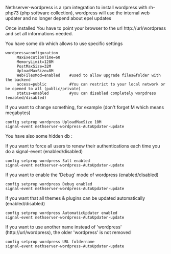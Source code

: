 Nethserver-wordpress is a rpm integration to install wordpress with rh-php73 (php software collection), wordpress will use the internal web updater and no longer depend about epel updates

Once installed You have to point your browser to the url http://url/wordpress and set all informations needed.

You have some db which allows to use specific settings

	wordpress=configuration
	     MaxExecutionTime=60
	     MemoryLimit=128M
	     PostMaxSize=32M
	     UploadMaxSize=8M
	     WebFilesMod=enabled    #used to allow upgrade files&folder with the backend
	     access=public          #You can restrict to your local network or be opened to all (public/private) 
	     status=enabled         #you can disabled completely worpdress (enabled/disabled)

If you want to change something, for example (don't forget M which means megabytes)

	config setprop wordpress UploadMaxSize 10M
	signal-event nethserver-wordpress-AutoUpdater-update

You have also some hidden db : 

If you want to force all users to renew their authentications each time you do a signal-event (enabled/disabled)

	config setprop wordpress Salt enabled
	signal-event nethserver-wordpress-AutoUpdater-update

If you want to enable the 'Debug' mode of wordpress (enabled/disabled)

	config setprop wordpress Debug enabled
	signal-event nethserver-wordpress-AutoUpdater-update

If you want that all themes & plugins can be updated automatically (enabled/disabled)

	config setprop wordpress AutomaticUpdater enabled
	signal-event nethserver-wordpress-AutoUpdater-update

If you want to use another name instead of 'wordpress' (http://url/wordpress), the older 'wordpress' is not removed

	config setprop wordpress URL foldername
	signal-event nethserver-wordpress-AutoUpdater-update
